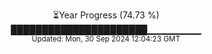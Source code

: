 <p align="center">
⏳Year Progress (74.73 %)<br>
██████████████████████▁▁▁▁▁▁▁▁ <br>
<sub>Updated: Mon, 30 Sep 2024 12:04:23 GMT</sub>
</p>

